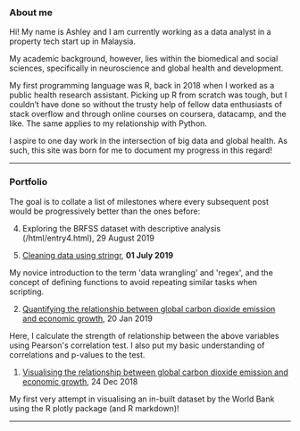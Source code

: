 
### About me

Hi! My name is Ashley and I am currently working as a data analyst in a property tech start up in Malaysia.

My academic background, however, lies within the biomedical and social sciences, specifically in neuroscience and global health and development.

My first programming language was R, back in 2018 when I worked as a public health research assistant. Picking up R from scratch was tough, but I couldn’t have done so without the trusty help of fellow data enthusiasts of stack overflow and through online courses on coursera, datacamp, and the like. The same applies to my relationship with Python. 

I aspire to one day work in the intersection of big data and global health. As such, this site was born for me to document my progress in this regard!

---

### Portfolio

The goal is to collate a list of milestones where every subsequent post would be progressively better than the ones before:

4) Exploring the BRFSS dataset with descriptive analysis (/html/entry4.html), 29 August 2019

3) [Cleaning data using stringr](/html/entry3.html), <b>01 July 2019</b>

My novice introduction to the term 'data wrangling' and 'regex', and the concept of defining functions to avoid repeating similar tasks when scripting. 

2) [Quantifying the relationship between global carbon dioxide emission and economic growth](/html/entry2.html), 20 Jan 2019

Here, I calculate the strength of relationship between the above variables using Pearson's correlation test. I also put my basic understanding of correlations and p-values to the test. 

1) [Visualising the relationship between global carbon dioxide emission and economic growth](/html/entry1.html), 24 Dec 2018

My first very attempt in visualising an in-built dataset by the World Bank using the R plotly package (and R markdown)!

---

